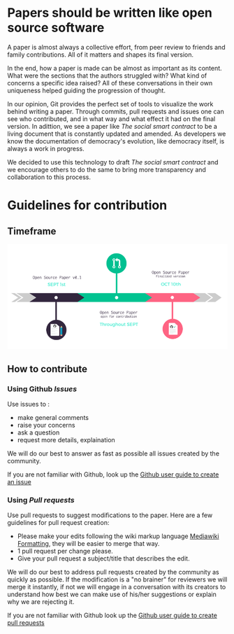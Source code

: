 # Papers should be written like open source software

A paper is almost always a collective effort, from peer review to friends and family contributions. All of it matters and shapes its final version.

In the end, how a paper is made can be almost as important as its content. What were the sections that the authors struggled with? What kind of concerns a specific idea raised? All of these conversations in their own uniqueness helped guiding the progression of thought.

In our opinion, Git provides the perfect set of tools to visualize the work behind writing a paper. Through commits, pull requests and  issues one can see who contributed, and in what way and what effect it had on the final version. In adittion, we see a paper like _The social smart contract_ to be a living document that is constantly updated and amended. As developers we know the documentation of democracy's evolution, like democracy itself, is always a work in progress. 

We decided to use this technology to draft _The social smart contract_ and we encourage others to do the same to bring more transparency and collaboration to this process.

# Guidelines for contribution

## Timeframe
![Timeline OSS Paper](images/timeline-ossp.png)

## How to contribute

### Using Github _Issues_

Use issues to :
- make general comments
- raise your concerns
- ask a question
- request more details, explaination

We will do our best to answer as fast as possible all issues created by the community.

If you are not familiar with Github, look up the [Github user guide to create an issue](https://help.github.com/articles/creating-an-issue/)

### Using _Pull requests_

Use pull requests to suggest modifications to the paper. Here are a few guidelines for pull request creation:
- Please make your edits following the wiki markup language [Mediawiki Formatting](https://www.mediawiki.org/wiki/Help:Formatting/en), they will be easier to merge that way.
- 1 pull request per change please.
- Give your pull request a subject/title that describes the edit.

We will do our best to address pull requests created by the community as quickly as possible. If the modification is a "no brainer" for reviewers we will merge it instantly, if not we will engage in a conversation with its creators to understand how best we can make use of his/her suggestions or explain why we are rejecting it.

If you are not familiar with Github look up the [Github user guide to create pull requests](https://help.github.com/articles/creating-a-pull-request/)
